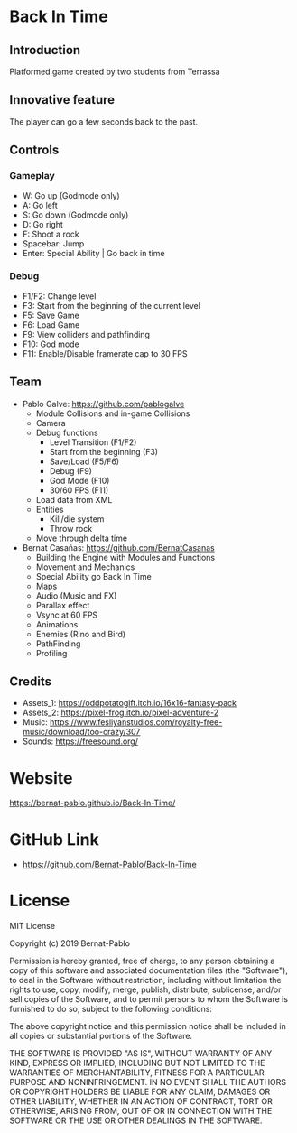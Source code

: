 # Back In Time

## Introduction
Platformed game created by two students from Terrassa

## Innovative feature
The player can go a few seconds back to the past.

## Controls 
### Gameplay
* W: Go up (Godmode only)
* A: Go left
* S: Go down (Godmode only)
* D: Go right
* F: Shoot a rock
* Spacebar: Jump
* Enter: Special Ability | Go back in time
### Debug
* F1/F2: Change level
* F3: Start from the beginning of the current level
* F5: Save Game
* F6: Load Game
* F9: View colliders and pathfinding
* F10: God mode
* F11: Enable/Disable framerate cap to 30 FPS

## Team
* Pablo Galve: https://github.com/pablogalve
  * Module Collisions and in-game Collisions
  * Camera
  * Debug functions
    * Level Transition (F1/F2)
    * Start from the beginning (F3)
    * Save/Load (F5/F6)
    * Debug (F9)
    * God Mode (F10)
    * 30/60 FPS (F11)
  * Load data from XML
  * Entities
    * Kill/die system
    * Throw rock  
  * Move through delta time
* Bernat Casañas: https://github.com/BernatCasanas
  * Building the Engine with Modules and Functions
  * Movement and Mechanics
  * Special Ability go Back In Time 
  * Maps
  * Audio (Music and FX)
  * Parallax effect
  * Vsync at 60 FPS
  * Animations
  * Enemies (Rino and Bird)
  * PathFinding
  * Profiling

## Credits
* Assets_1: https://oddpotatogift.itch.io/16x16-fantasy-pack
* Assets_2: https://pixel-frog.itch.io/pixel-adventure-2
* Music: https://www.fesliyanstudios.com/royalty-free-music/download/too-crazy/307
* Sounds: https://freesound.org/

# Website
https://bernat-pablo.github.io/Back-In-Time/

# GitHub Link
* https://github.com/Bernat-Pablo/Back-In-Time

# License
MIT License

Copyright (c) 2019 Bernat-Pablo

Permission is hereby granted, free of charge, to any person obtaining a copy
of this software and associated documentation files (the "Software"), to deal
in the Software without restriction, including without limitation the rights
to use, copy, modify, merge, publish, distribute, sublicense, and/or sell
copies of the Software, and to permit persons to whom the Software is
furnished to do so, subject to the following conditions:

The above copyright notice and this permission notice shall be included in all
copies or substantial portions of the Software.

THE SOFTWARE IS PROVIDED "AS IS", WITHOUT WARRANTY OF ANY KIND, EXPRESS OR
IMPLIED, INCLUDING BUT NOT LIMITED TO THE WARRANTIES OF MERCHANTABILITY,
FITNESS FOR A PARTICULAR PURPOSE AND NONINFRINGEMENT. IN NO EVENT SHALL THE
AUTHORS OR COPYRIGHT HOLDERS BE LIABLE FOR ANY CLAIM, DAMAGES OR OTHER
LIABILITY, WHETHER IN AN ACTION OF CONTRACT, TORT OR OTHERWISE, ARISING FROM,
OUT OF OR IN CONNECTION WITH THE SOFTWARE OR THE USE OR OTHER DEALINGS IN THE
SOFTWARE.
